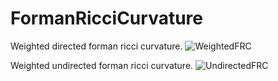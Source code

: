 # FormanRicciCurvature
Weighted directed forman ricci curvature. 
![WeightedFRC](https://github.com/NotGuneet993/FormanRicciCurvature/assets/156938089/1121e3f4-76c3-4eca-84f6-5bddf9492b41)


Weighted undirected forman ricci curvature. 
![UndirectedFRC](https://github.com/NotGuneet993/FormanRicciCurvature/assets/156938089/9fb47283-5267-4a07-88ed-d3afa649cc05)

